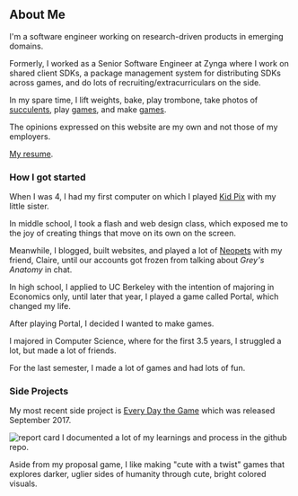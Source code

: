 ## About Me
I'm a software engineer working on research-driven products in emerging domains.

Formerly, I worked as a Senior Software Engineer at Zynga where I work on shared client SDKs, a package management system for distributing SDKs across games, and do lots of recruiting/extracurriculars on the side.

In my spare time, I lift weights, bake, play trombone, take photos of [succulents](https://www.instagram.com/sakazaki_succulents/), play [games](https://hinasakazaki.com/tags/reviews/), and make [games](https://hinasakazaki.com/tags/games/).

The opinions expressed on this website are my own and not those of my employers.

[My resume](../../resume.pdf).

### How I got started
When I was 4, I had my first computer on which I played [Kid Pix](https://en.wikipedia.org/wiki/Kid_Pix) with my little sister. 

In middle school, I took a flash and web design class, which exposed me to the joy of creating things that move on its own on the screen.

Meanwhile, I blogged, built websites, and played a lot of [Neopets](https://www.neopets.com/) with my friend, Claire, until our accounts got frozen from talking about _Grey's Anatomy_ in chat.

In high school, I applied to UC Berkeley with the intention of majoring in Economics only, until later that year, I played a game called Portal, which changed my life.

After playing Portal, I decided I wanted to make games. 

I majored in Computer Science, where for the first 3.5 years, I struggled a lot, but made a lot of friends.

For the last semester, I made a lot of games and had lots of fun.

### Side Projects
My most recent side project is [Every Day the Game](https://github.com/hinasakazaki/EveryDayTheGame) which was released September 2017.

![report card](../../img/everyday/reportcard.png)
I documented a lot of my learnings and process in the github repo.

Aside from my proposal game, I like making "cute with a twist" games that explores darker, uglier sides of humanity through cute, bright colored visuals. 